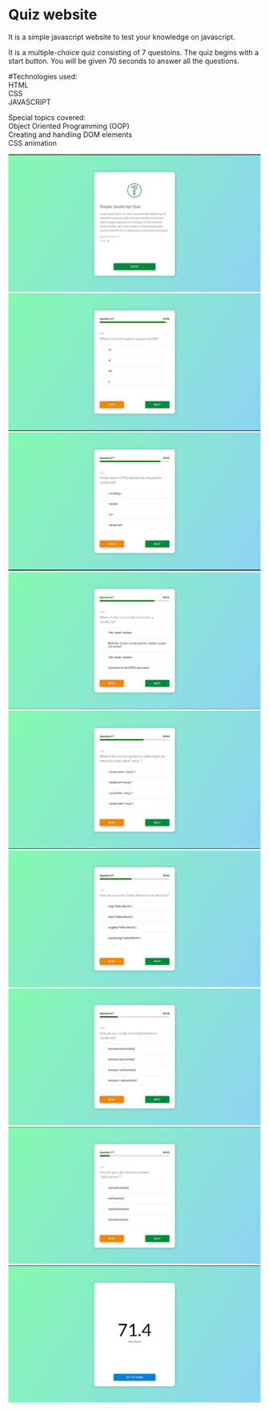 # Quiz website
It is a simple javascript website to test your knowledge on javascript.  

It is a multiple-choice quiz consisting of 7 questoins. The quiz begins with a start button. You will be given 70 seconds to answer all the questions.

#Technologies used:  
HTML  
CSS  
JAVASCRIPT  

Special topics covered:  
  Object Oriented Programming (OOP)  
  Creating and handling DOM elements  
  CSS animation
  
  ![](1.png)
  ![](2.png)
    ![](3.png)
      ![](4.png)
        ![](5.png)
          ![](6.png)
            ![](7.png)
              ![](8.png)
                ![](9.png)
